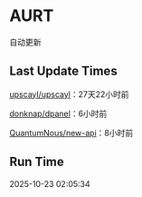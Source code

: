 # AURT

自动更新


## Last Update Times

[upscayl/upscayl](https://github.com/upscayl/upscayl)：27天22小时前

[donknap/dpanel](https://github.com/donknap/dpanel)：6小时前

[QuantumNous/new-api](https://github.com/QuantumNous/new-api)：8小时前


## Run Time
2025-10-23 02:05:34
